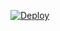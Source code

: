 [![Deploy](https://www.herokucdn.com/deploy/button.png)](https://dashboard.heroku.com/new?template=https://github.com/molixiang2/xray5he12)
